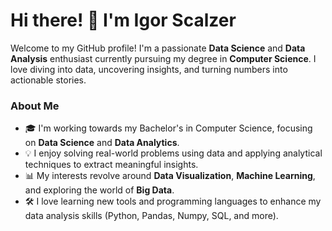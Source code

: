 # Hi there! 👋 I'm Igor Scalzer

Welcome to my GitHub profile! I'm a passionate **Data Science** and **Data Analysis** enthusiast currently pursuing my degree in **Computer Science**. I love diving into data, uncovering insights, and turning numbers into actionable stories.

### About Me
- 🎓 I'm working towards my Bachelor's in Computer Science, focusing on **Data Science** and **Data Analytics**.
- 💡 I enjoy solving real-world problems using data and applying analytical techniques to extract meaningful insights.
- 📊 My interests revolve around **Data Visualization**, **Machine Learning**, and exploring the world of **Big Data**.
- 🛠️ I love learning new tools and programming languages to enhance my data analysis skills (Python, Pandas, Numpy, SQL, and more).

<!---
Igor-Scalzer010/Igor-Scalzer010 is a ✨ special ✨ repository because its `README.md` (this file) appears on your GitHub profile.
You can click the Preview link to take a look at your changes.
--->
